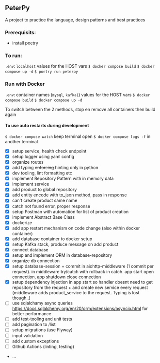 ## PeterPy

A project to practice the language, design patterns and best practices

### Prerequisits:

- install poetry

### To run:

`.env`: `localhost` values for the HOST vars
`$ docker compose build`
`$ docker compose up -d`
`$ poetry run peterpy`

### Run with Docker

`.env`: container names (`mysql`, `kafka1`) values for the HOST vars
`$ docker compose build`
`$ docker compose up -d`

To switch between the 2 methods, stop en remove all containers then build again

#### To use auto restarts during development

`$ docker compose watch` keep terminal open
`$ docker compose logs -f` in another terminal

- [x] setup service, health check endpoint
- [x] setup logger using yaml config
- [x] organize routes
- [x] add typing ~~enforcing~~ hinting only in python
- [x] dev tooling, lint formatting etc
- [x] implement Repository Pattern with in memory data
- [x] implement service
- [x] add product to global repository
- [x] add entity encode with to_json method, pass in response
- [x] can't create product same name
- [x] catch not found error, proper response
- [x] setup Postman with automation for list of product creation
- [x] implement Abstract Base Class
- [x] dockerize
- [x] add app restart mechanism on code change (also within docker container)
- [x] add database container to docker setup
- [x] setup Kafka stack, produce message on add product
- [x] connect database
- [x] setup and implement ORM in database-repository
- [x] organize db connection
- [x] setup database-session + commit in aiohttp-middleware (1 commit per request). in middleware try/catch with rollback in catch. app start open connection, app shutdown close connection
- [x] setup dependency injection in app start so handler doesnt need to get repository from the request + and create new service every request (middleware adds product_service to the request. Typing is lost though..)
- [ ] use sqlalchamy async queries https://docs.sqlalchemy.org/en/20/orm/extensions/asyncio.html for better performance
- [ ] add test-tooling and unit tests
- [ ] add pagination to /list
- [ ] setup migrations (use Flyway)
- [ ] input validation
- [ ] add custom exceptions
- [ ] Github Actions (linting, testing)
- ...
